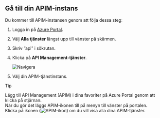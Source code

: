 ## <a name="navigate-to-your-apim-instance"></a>Gå till din APIM-instans

Du kommer till APIM-instansen genom att följa dessa steg:

1. Logga in på [Azure Portal](https://portal.azure.com). 
2. Välj **Alla tjänster** längst upp till vänster på skärmen.  
3. Skriv ”api” i sökrutan.
4. Klicka på **API Management-tjänster**.

    ![Navigera](./media/api-management-navigate-to-instance/navigate-to-api-management-services.png)

5. Välj din APIM-tjänstinstans.

>[!TIP]
>Lägg till API Management (APIM) i dina favoriter på Azure Portal genom att klicka på stjärnan. <br/>När du gör det läggs APIM-ikonen till på menyn till vänster på portalen. Klicka på ikonen (![APIM-ikon](./media/api-management-navigate-to-instance/apim-icon.png)) om du vill visa alla dina APIM-tjänster.
 


